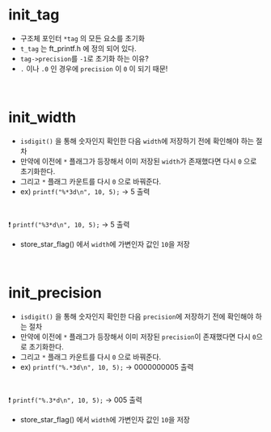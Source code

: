 # init_tag

- 구조체 포인터 `*tag` 의 모든 요소를 초기화
- `t_tag` 는 ft_printf.h 에 정의 되어 있다.
- `tag->precision`를 `-1`로 초기화 하는 이유?
- `.` 이나 `.0` 인 경우에 `precision` 이 `0` 이 되기 때문!

</br>

# init_width

- `isdigit()` 을 통해 숫자인지 확인한 다음 `width`에 저장하기 전에 확인해야 하는 절차
- 만약에 이전에 `*` 플래그가 등장해서 이미 저장된 `width`가 존재했다면 다시 `0` 으로 초기화한다.
- 그리고 `*` 플래그 카운트를 다시 `0` 으로 바꿔준다.
- ex) `printf("%*3d\n", 10, 5);` ->   5 출력

</br>

❗ `printf("%3*d\n", 10, 5);` ->          5 출력
- store_star_flag() 에서 `width`에 가변인자 값인 `10`을 저장

</br>

# init_precision

- `isdigit()` 을 통해 숫자인지 확인한 다음 `precision`에 저장하기 전에 확인해야 하는 절차
- 만약에 이전에 `*` 플래그가 등장해서 이미 저장된 `precision`이 존재했다면 다시 `0`으로 초기화한다.
- 그리고 `*` 플래그 카운트를 다시 `0` 으로 바꿔준다.
- ex) `printf("%.*3d\n", 10, 5);` -> 0000000005 출력

</br>

❗ `printf("%.3*d\n", 10, 5);` ->        005 출력
- store_star_flag() 에서 `width`에 가변인자 값인 `10`을 저장
